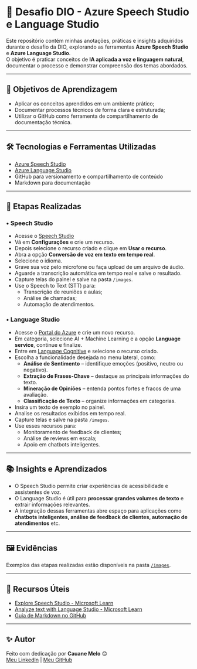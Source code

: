 # 🚀 Desafio DIO - Azure Speech Studio e Language Studio

Este repositório contém minhas anotações, práticas e insights adquiridos durante o desafio da DIO, explorando as ferramentas **Azure Speech Studio** e **Azure Language Studio**.  
O objetivo é praticar conceitos de **IA aplicada a voz e linguagem natural**, documentar o processo e demonstrar compreensão dos temas abordados.

---

## 🎯 Objetivos de Aprendizagem
- Aplicar os conceitos aprendidos em um ambiente prático;
- Documentar processos técnicos de forma clara e estruturada;
- Utilizar o GitHub como ferramenta de compartilhamento de documentação técnica.

---

## 🛠️ Tecnologias e Ferramentas Utilizadas
- [Azure Speech Studio](https://speech.microsoft.com/)  
- [Azure Language Studio](https://language.cognitive.azure.com/)  
- GitHub para versionamento e compartilhamento de conteúdo  
- Markdown para documentação  

---

## 📌 Etapas Realizadas

### • Speech Studio  
- Acesse o [Speech Studio](https://speech.microsoft.com/portal) 
- Vá em **Configurações** e crie um recurso.  
- Depois selecione o recurso criado e clique em **Usar o recurso**.  
- Abra a opção **Conversão de voz em texto em tempo real**. 
- Selecione o idioma. 
- Grave sua voz pelo microfone ou faça upload de um arquivo de áudio.  
- Aguarde a transcrição automática em tempo real e salve o resultado.  
- Capture telas do painel e salve na pasta `/images`.  
- Use o Speech to Text (STT) para:  
  - Transcrição de reuniões e aulas;  
  - Análise de chamadas;  
  - Automação de atendimentos.  

### • Language Studio  
- Acesse o [Portal do Azure](https://portal.azure.com/) e crie um novo recurso. 
- Em categoria, selecione AI + Machine Learning e a opção **Language service**, continue e finalize.
- Entre em [Language Cognitive](https://language.cognitive.azure.com) e selecione o recurso criado.  
- Escolha a funcionalidade desejada no menu lateral, como:  
  - **Análise de Sentimento** – identifique emoções (positivo, neutro ou negativo).  
  - **Extração de Frases-Chave** – destaque as principais informações do texto.  
  - **Mineração de Opiniões** – entenda pontos fortes e fracos de uma avaliação.  
  - **Classificação de Texto** – organize informações em categorias.  
- Insira um texto de exemplo no painel.  
- Analise os resultados exibidos em tempo real.  
- Capture telas e salve na pasta `/images`.  
- Use esses recursos para:  
  - Monitoramento de feedback de clientes;  
  - Análise de reviews em escala;  
  - Apoio em chatbots inteligentes.  
 


---

## 📚 Insights e Aprendizados
- O Speech Studio permite criar experiências de acessibilidade e assistentes de voz.  
- O Language Studio é útil para **processar grandes volumes de texto** e extrair informações relevantes.  
- A integração dessas ferramentas abre espaço para aplicações como **chatbots inteligentes, análise de feedback de clientes, automação de atendimentos** etc.  

---

## 🖼️ Evidências
Exemplos das etapas realizadas estão disponíveis na pasta [`/images`](./images).  

---

## 🔗 Recursos Úteis
- [Explore Speech Studio - Microsoft Learn](https://learn.microsoft.com/training/modules/explore-azure-ai-speech/)  
- [Analyze text with Language Studio - Microsoft Learn](https://learn.microsoft.com/training/modules/analyze-text-with-language-studio/)  
- [Guia de Markdown no GitHub](https://www.markdownguide.org/basic-syntax/)  

---

## ✨ Autor
Feito com dedicação por **Cauane Melo** 😊  
[Meu LinkedIn](https://www.linkedin.com) | [Meu GitHub](https://github.com)

